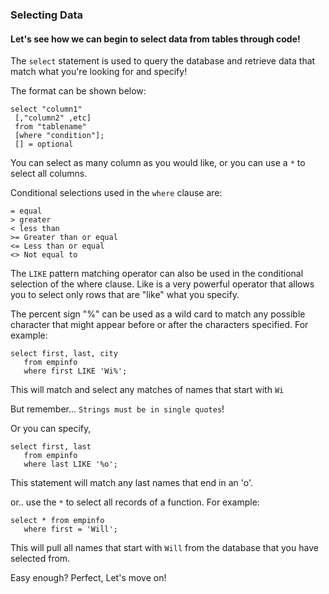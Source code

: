 ### Selecting Data
#### Let's see how we can begin to select data from tables through code!

The `select` statement is used to query the database and retrieve data that match what you're looking for and specify!

The format can be shown below:
 ```
 select "column1"
  [,"column2" ,etc]
  from "tablename"
  [where "condition"];
  [] = optional
```
You can select as many column as you would like, or you can use a ``*`` to select all columns.

Conditional selections used in the `where` clause are:   
```
= equal
> greater
< less than
>= Greater than or equal
<= Less than or equal
<> Not equal to
```

The `LIKE` pattern matching operator can also be used in the conditional selection of the where clause. Like is a very powerful operator that allows you to select only rows that are "like" what you specify.

The percent sign "%" can be used as a wild card to match any possible character that might appear before or after the characters specified. For example:

```
select first, last, city
   from empinfo
   where first LIKE 'Wi%';
```
This will match and select any matches of names that start with `Wi`

But remember... `Strings must be in single quotes`!

Or you can specify,
```
select first, last
   from empinfo
   where last LIKE '%o';
```

This statement will match any last names that end in an 'o'.

or.. use the `*` to select all records of a function. For example:
```
select * from empinfo
   where first = 'Will';
```
This will pull all names that start with `Will` from the database that you have selected from.

Easy enough? Perfect, Let's move on!
